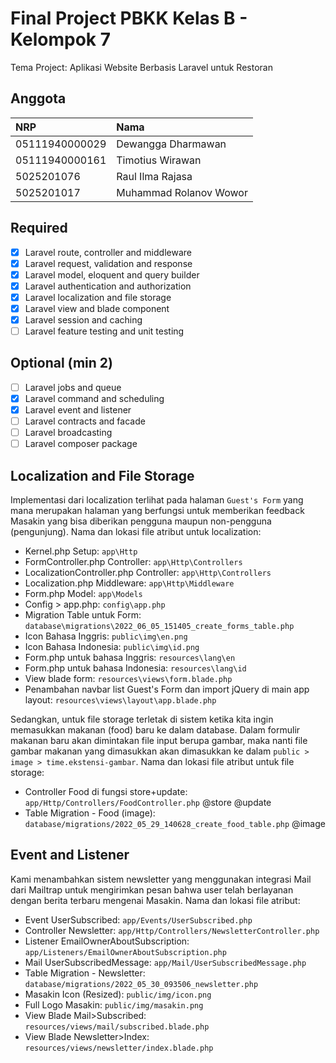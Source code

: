 # Final Project PBKK Kelas B - Kelompok 7

Tema Project: Aplikasi Website Berbasis Laravel untuk Restoran

## Anggota

| NRP            | Nama                   |
| :------------- | :--------------------- |
| 05111940000029 | Dewangga Dharmawan     |
| 05111940000161 | Timotius Wirawan       |
| 5025201076     | Raul Ilma Rajasa       |
| 5025201017     | Muhammad Rolanov Wowor |

## Required

-   [x] Laravel route, controller and middleware
-   [x] Laravel request, validation and response
-   [x] Laravel model, eloquent and query builder
-   [x] Laravel authentication and authorization
-   [x] Laravel localization and file storage
-   [x] Laravel view and blade component
-   [x] Laravel session and caching
-   [ ] Laravel feature testing and unit testing

## Optional (min 2)

-   [ ] Laravel jobs and queue
-   [x] Laravel command and scheduling
-   [x] Laravel event and listener
-   [ ] Laravel contracts and facade
-   [ ] Laravel broadcasting
-   [ ] Laravel composer package

## Localization and File Storage

Implementasi dari localization terlihat pada halaman `Guest's Form` yang mana merupakan halaman yang berfungsi untuk memberikan feedback Masakin yang bisa diberikan pengguna maupun non-pengguna (pengunjung).
Nama dan lokasi file atribut untuk localization:

-   Kernel.php Setup: `app\Http`
-   FormController.php Controller: `app\Http\Controllers`
-   LocalizationController.php Controller: `app\Http\Controllers`
-   Localization.php Middleware: `app\Http\Middleware`
-   Form.php Model: `app\Models`
-   Config > app.php: `config\app.php`
-   Migration Table untuk Form: `database\migrations\2022_06_05_151405_create_forms_table.php`
-   Icon Bahasa Inggris: `public\img\en.png`
-   Icon Bahasa Indonesia: `public\img\id.png`
-   Form.php untuk bahasa Inggris: `resources\lang\en`
-   Form.php untuk bahasa Indonesia: `resources\lang\id`
-   View blade form: `resources\views\form.blade.php`
-   Penambahan navbar list Guest's Form dan import jQuery di main app layout: `resources\views\layout\app.blade.php`

Sedangkan, untuk file storage terletak di sistem ketika kita ingin memasukkan makanan (food) baru ke dalam database. Dalam formulir makanan baru akan dimintakan file input berupa gambar, maka nanti file gambar makanan yang dimasukkan akan dimasukkan ke dalam `public > image > time.ekstensi-gambar`.
Nama dan lokasi file atribut untuk file storage:

-   Controller Food di fungsi store+update: `app/Http/Controllers/FoodController.php` @store @update
-   Table Migration - Food (image): `database/migrations/2022_05_29_140628_create_food_table.php` @image

## Event and Listener

Kami menambahkan sistem newsletter yang menggunakan integrasi Mail dari Mailtrap untuk mengirimkan pesan bahwa user telah berlayanan dengan berita terbaru mengenai Masakin.
Nama dan lokasi file atribut:

-   Event UserSubscribed: `app/Events/UserSubscribed.php`
-   Controller Newsletter: `app/Http/Controllers/NewsletterController.php`
-   Listener EmailOwnerAboutSubscription: `app/Listeners/EmailOwnerAboutSubscription.php`
-   Mail UserSubscribedMessage: `app/Mail/UserSubscribedMessage.php`
-   Table Migration - Newsletter: `database/migrations/2022_05_30_093506_newsletter.php`
-   Masakin Icon (Resized): `public/img/icon.png`
-   Full Logo Masakin: `public/img/masakin.png`
-   View Blade Mail>Subscribed: `resources/views/mail/subscribed.blade.php`
-   View Blade Newsletter>Index: `resources/views/newsletter/index.blade.php`
